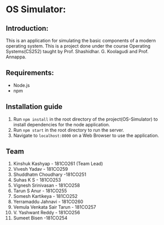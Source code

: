 # OS Simulator:

## Introduction:
This is an application for simulating the basic components of a modern operating system. This is a project done under the course Operating Systems(CS252) taught by Prof. Shashidhar. G. Koolagudi and Prof. Annappa.

## Requirements:
- Node.js
- npm

## Installation guide

1. Run `npm install` in the root directory of the project(OS-Simulator) to install dependencies for the node application.
2. Run `npm start` in the root directory to run the server.
3. Navigate to `localhost:8000` on a Web Browser to use the application.

## Team
1. Kinshuk Kashyap - 181CO261 (Team Lead)
2. Vivesh Yadav - 181CO259
3. Shuddhatm Choudhary -181CO251
4. Suhas K S - 181CO253
5. Vignesh Srinivasan - 181CO258
6. Tarun S Anur - 181CO255
7. Somesh Kartikeya - 181CO252
8. Yerramaddu Jahnavi - 181CO260
9. Vemula Venkata Sair Tarun - 181CO257
10. V. Yashwant Reddy - 181CO256 
11. Sumeet Bisen -181CO254

